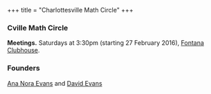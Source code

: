 +++
title = "Charlottesville Math Circle"
+++

### Cville Math Circle

**Meetings.** Saturdays at 3:30pm (starting 27 February 2016), [Fontana
  Clubhouse](https://bit.ly/1RTNLkK).

### Founders

[Ana Nora Evans](http://www.ananoraevans.org/) and [David Evans](http://www.cs.virginia.edu/evans)
